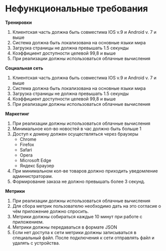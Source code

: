 Нефункциональные требования
===

**Тренировки**
1. Клиентская часть должна быть совместима IOS v.9 и Android v. 7 и выше
2. Система должна быть локализована на основные языки мира
3. Загрузка страницы не должна превышать 1.5 секунды
4. Коэффициент доступности целевой 99,8 и выше
5. При реализации должны использоваться облачные вычисления

**Социальная сеть**
1.	Клиентская часть должна быть совместима IOS v.9 и Android v. 7 и выше
2.  Система должна быть локализована на основные языки мира
3.  Загрузка страницы не должна превышать 1.5 секунды
4.  Коэффициент доступности целевой 99,8 и выше
5.  При реализации должны использоваться облачные вычисления

**Маркетинг**
1. При реализации должны использоваться облачные вычисления
2. Минимальное кол-во новостей в час должно быть больше 1
3. Доступ к домену должен осуществляться через браузеры
   * Chrome   
   * Firefox 
   * Safari 
   * Opera 
   * Microsoft Edge 
   * Яндекс Браузер 
4. При минимальном кол-ве товаров должно приходить уведомление администраторам.
5. Формирование заказа не должно превышать более 3 секунд.

**Метрики**
1. При реализации должны использоваться облачные вычисления
2. Для сбора метрик пользователю необходимо дать на это согласие о чём приложение должно спросить.
3. Метрики должны собираться каждые 10 минут при работе с приложением.
4. Метрики должны передаваться в формате JSON
5. Если нет доступа к сети метрики должны записываться в специальный файл. После подключения к сети отправлять файл и удалять с устройства.